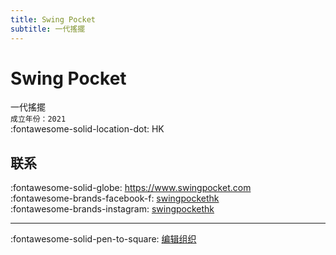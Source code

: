 ```yaml
---
title: Swing Pocket
subtitle: 一代搖擺
---
```


# Swing Pocket

一代搖擺  
`成立年份：2021`  
:fontawesome-solid-location-dot: HK  


## 联系

:fontawesome-solid-globe: <https://www.swingpocket.com>  
:fontawesome-brands-facebook-f: [swingpockethk](https://www.facebook.com/swingpockethk)  
:fontawesome-brands-instagram: [swingpockethk](http://instagram.com/swingpockethk)  

---

:fontawesome-solid-pen-to-square: [编辑组织](https://github.com/swingdance/orgs/issues/new?assignees=&labels=update+org&projects=&template=03-update_entity.yml&title=Update%20Org%3A%20zh_HK%20%E2%80%A2%20Swing%20Pocket&region=zh_HK&id=swing-pocket&name=Swing%20Pocket)
